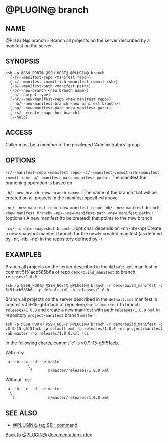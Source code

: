 @PLUGIN@ branch
==============

NAME
----
@PLUGIN@ branch - Branch all projects on the server described by a manifest
on the server.

SYNOPSIS
--------
```
ssh -p @SSH_PORT@ @SSH_HOST@ @PLUGIN@ branch
  {-r/--manifest-repo <manifest repo>}
  {-c/--manifest-commit-ish <manifest commit-ish>}
  {-p/--manifest-path <manifest path>}
  {-b/--new-branch <new branch name>}
  [-o/--output-type]
  [-nr/--new-manifest-repo <new manifest repo>]
  [-nb/--new-manifest-branch <new manifest branch>]
  [-np/--new-manifest-path <new manifest path>]
  [-cs/--create-snapeshot-branch]
  [--help]
```

ACCESS
------
Caller must be a member of the privileged 'Administrators' group

OPTIONS
-------

`-r/--manifest-repo <manifest repo>`
`-c/--manifest-commit-ish <manifest commit-ish>`
`-p/--manifest-path <manifest path>`
: The manifest the branching operation is based on

`-b/--new-branch <new branch name>`
: The name of the branch that will be created on all projects in the manifest specified above

`-nr/--new-manifest-repo <new manifest repo>`
`-nb/--new-manifest-branch <new manifest branch>`
`-np/--new-manifest-path <new manifest path>`
: (optional) A new manifest (to be created) that points to the new branch

`-cs/--create-snapeshot-branch`
: (optional, depends on -nr/-nb/-np) Create a new snapshot manifest branch for
 the newly created manifest (as defined by -nr, -nb, -np) in the repository
 defined by -r

EXAMPLES
--------
Branch all projects on the server described in the `default.xml` manifest in 
commit 5f51acb585b6a of repo `demo/build_manifest` to branch `releases/1.0.0`

```
ssh -p @SSH_PORT@ @SSH_HOST@ @PLUGIN@ branch -r demo/build_manifest -c 5f51acb585b6a -p default.xml -b releases/1.0.0
```

Branch all projects on the server described in the `default.xml` manifest in 
commit v0.9-15-g5f51acb of repo `demo/build_manifest` to branch `releases/1.0.0`
and create a new manifest with path `releases/1.0.0.xml` in repository 
`project/manifest` branch `master`.

```
ssh -p @SSH_PORT@ @SSH_HOST@ @PLUGIN@ branch -r demo/build_manifest -c v0.9-15-g5f51acb -p default.xml -b releases/1.0.0 -nr project/manifest -nb master -np releases/1.0.0.xml -cs
```

In the following charts, commit 'c' is v0.9-15-g5f51acb. 

With -cs:

```
 a---b---c---d---e master
          \
           f       m/master/releases/1.0.0.xml
```

Without -cs:

```
 a---b---c---d---e master
  \
   f               m/master/releases/1.0.0.xml
```

SEE ALSO
--------
* [@PLUGIN@ tag SSH command](cmd-tag.md)

[Back to @PLUGIN@ documentation index][index]

[index]: index.html


